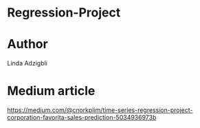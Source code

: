 # Regression-Project

# Author
Linda Adzigbli

# Medium article
https://medium.com/@cnorkplim/time-series-regression-project-corporation-favorita-sales-prediction-5034936973b